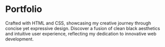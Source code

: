 # Portfolio
Crafted with HTML and CSS, showcasing my creative journey through concise yet expressive design. Discover a fusion of clean black aesthetics and intuitive user experience, reflecting my dedication to innovative web development.
